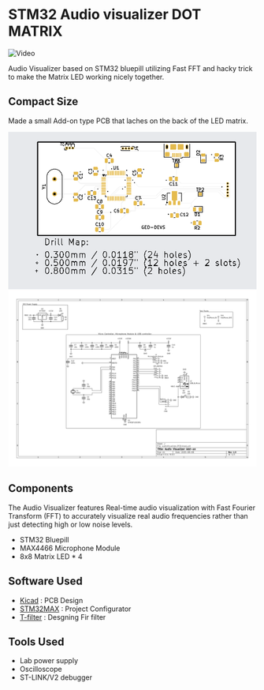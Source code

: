 # STM32 Audio visualizer DOT MATRIX

![Video](Preview/Video.gif)

Audio Visualizer based on STM32 bluepill utilizing Fast FFT and hacky trick to make the Matrix LED working nicely together. 


## Compact Size

Made a small Add-on type PCB that laches on the back of the  LED matrix.

<Img src="audioVisualizer_PCB/Preview/PCB.png">

<Img src="audioVisualizer_PCB/Preview/Schematic.png">


## Components 
The Audio Visualizer features Real-time audio visualization with Fast Fourier Transform (FFT) to accurately visualize real audio frequencies rather than just detecting high or low noise levels.

* STM32 Bluepill
* MAX4466 Microphone Module
* 8x8 Matrix LED * 4

## Software Used

* [Kicad](https://www.kicad.org/) : PCB Design 
* [STM32MAX](https://www.st.com/en/development-tools/stm32cubemx.html) : Project Configurator 
* [T-filter](http://t-filter.engineerjs.com/) : Desgning Fir filter

## Tools Used

* Lab power supply
* Oscilloscope 
* ST-LINK/V2 debugger

